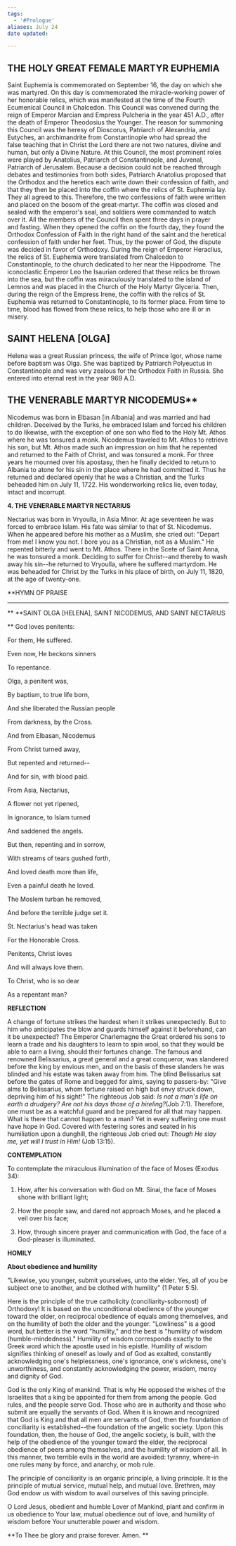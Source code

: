 ```yaml
---
tags:
  - '#Prologue'
aliases: July 24
date updated:

---
```


## THE HOLY GREAT FEMALE MARTYR EUPHEMIA

Saint Euphemia is commemorated on September 16, the day on which she was martyred. On this day is commemorated the miracle-working power of her honorable relics, which was manifested at the time of the Fourth Ecumenical Council in Chalcedon. This Council was convened during the reign of Emperor Marcian and Empress Pulcheria in the year 451 A.D., after the death of Emperor Theodosius the Younger. The reason for summoning this Council was the heresy of Dioscorus, Patriarch of Alexandria, and Eutyches, an archimandrite from Constantinople who had spread the false teaching that in Christ the Lord there are not two natures, divine and human, but only a Divine Nature. At this Council, the most prominent roles were played by Anatolius, Patriarch of Constantinople, and Juvenal, Patriarch of Jerusalem. Because a decision could not be reached through debates and testimonies from both sides, Patriarch Anatolius proposed that the Orthodox and the heretics each write down their confession of faith, and that they then be placed into the coffin where the relics of St. Euphemia lay. They all agreed to this. Therefore, the two confessions of faith were written and placed on the bosom of the great-martyr. The coffin was closed and sealed with the emperor's seal, and soldiers were commanded to watch over it. All the members of the Council then spent three days in prayer and fasting. When they opened the coffin on the fourth day, they found the Orthodox Confession of Faith in the right hand of the saint and the heretical confession of faith under her feet. Thus, by the power of God, the dispute was decided in favor of Orthodoxy. During the reign of Emperor Heraclius, the relics of St. Euphemia were translated from Chalcedon to Constantinople, to the church dedicated to her near the Hippodrome. The iconoclastic Emperor Leo the Isaurian ordered that these relics be thrown into the sea, but the coffin was miraculously translated to the island of Lemnos and was placed in the Church of the Holy Martyr Glyceria. Then, during the reign of the Empress Irene, the coffin with the relics of St. Euphemia was returned to Constantinople, to its former place. From time to time, blood has flowed from these relics, to help those who are ill or in misery.

## SAINT HELENA [OLGA]

Helena was a great Russian princess, the wife of Prince Igor, whose name before baptism was Olga. She was baptized by Patriarch Polyeuctus in Constantinople and was very zealous for the Orthodox Faith in Russia. She entered into eternal rest in the year 969 A.D.

## THE VENERABLE MARTYR NICODEMUS**

Nicodemus was born in Elbasan [in Albania] and was married and had children. Deceived by the Turks, he embraced Islam and forced his children to do likewise, with the exception of one son who fled to the Holy Mt. Athos where he was tonsured a monk. Nicodemus traveled to Mt. Athos to retrieve his son, but Mt. Athos made such an impression on him that he repented and returned to the Faith of Christ, and was tonsured a monk. For three years he mourned over his apostasy, then he finally decided to return to Albania to atone for his sin in the place where he had committed it. Thus he returned and declared openly that he was a Christian, and the Turks beheaded him on July 11, 1722. His wonderworking relics lie, even today, intact and incorrupt.

**4. THE VENERABLE MARTYR NECTARIUS**

Nectarius was born in Vryoulla, in Asia Minor. At age seventeen he was forced to embrace Islam. His fate was similar to that of St. Nicodemus. When he appeared before his mother as a Muslim, she cried out: "Depart from me! I know you not. I bore you as a Christian, not as a Muslim." He repented bitterly and went to Mt. Athos. There in the Scete of Saint Anna, he was tonsured a monk. Deciding to suffer for Christ--and thereby to wash away his sin--he returned to Vryoulla, where he suffered martyrdom. He was beheaded for Christ by the Turks in his place of birth, on July 11, 1820, at the age of twenty-one.


**HYMN OF PRAISE
**** 
**
**SAINT OLGA [HELENA], SAINT NICODEMUS, AND SAINT NECTARIUS
 
**
God loves penitents:
 

For them, He suffered.
 

Even now, He beckons sinners
 

To repentance.
 

Olga, a penitent was,
 

By baptism, to true life born,
 

And she liberated the Russian people
 

From darkness, by the Cross.
 

And from Elbasan, Nicodemus


From Christ turned away,
 

But repented and returned--
 

And for sin, with blood paid.
 

From Asia, Nectarius,
 

A flower not yet ripened,
 

In ignorance, to Islam turned
 

And saddened the angels.
 

But then, repenting and in sorrow,
 

With streams of tears gushed forth,
 

And loved death more than life,
 

Even a painful death he loved.
 

The Moslem turban he removed,
 

And before the terrible judge set it.
 

St. Nectarius's head was taken

For the Honorable Cross.


Penitents, Christ loves
 

And will always love them.
 

To Christ, who is so dear
 

As a repentant man?
 

**REFLECTION**

A change of fortune strikes the hardest when it strikes unexpectedly. But to him who anticipates the blow and guards himself against it beforehand, can it be unexpected? The Emperor Charlemagne the Great ordered his sons to learn a trade and his daughters to learn to spin wool, so that they would be able to earn a living, should their fortunes change. The famous and renowned Belissarius, a great general and a great conqueror, was slandered before the king by envious men, and on the basis of these slanders he was blinded and his estate was taken away from him. The blind Belissarius sat before the gates of Rome and begged for alms, saying to passers-by: "Give alms to Belissarius, whom fortune raised on high but envy struck down, depriving him of his sight!" The righteous Job said: *Is not a man's life on earth a drudgery? Are not his days those of a hireling?*(Job 7:1). Therefore, one must be as a watchful guard and be prepared for all that may happen. What is there that cannot happen to a man? Yet in every suffering one must have hope in God. Covered with festering sores and seated in his humiliation upon a dunghill, the righteous Job cried out: *Though He slay me, yet will I trust in Him!* (Job 13:15).


**CONTEMPLATION**


To contemplate the miraculous illumination of the face of Moses (Exodus 34):

1.  How, after his conversation with God on Mt. Sinai, the face of Moses shone with brilliant light;

1.  How the people saw, and dared not approach Moses, and he placed a veil over his face;


1.  How, through sincere prayer and communication with God, the face of a God-pleaser is illuminated.


**HOMILY**


**About obedience and humility**

"Likewise, you younger, submit yourselves, unto the elder. Yes, all of you be subject one to another, and be clothed with humility" (1 Peter 5:5).

Here is the principle of the true catholicity (conciliarity-sobornost) of Orthodoxy! It is based on the unconditional obedience of the younger toward the older, on reciprocal obedience of equals among themselves, and on the humility of both the older and the younger. "Lowliness" is a good word, but better is the word "humility," and the best is "humility of wisdom (humble-mindedness)." Humility of wisdom corresponds exactly to the Greek word which the apostle used in his epistle. Humility of wisdom signifies thinking of oneself as lowly and of God as exalted, constantly acknowledging one's helplessness, one's ignorance, one's wickness, one's unworthiness, and constantly acknowledging the power, wisdom, mercy and dignity of God.

God is the only King of mankind. That is why He opposed the wishes of the Israelites that a king be appointed for them from among the people. God rules, and the people serve God. Those who are in authority and those who submit are equally the servants of God. When it is known and recognized that God is King and that all men are servants of God, then the foundation of conciliarity is established--the foundation of the angelic society. Upon this foundation, then, the house of God, the angelic society, is built, with the help of the obedience of the younger toward the elder, the reciprocal obedience of peers among themselves, and the humility of wisdom of all. In this manner, two terrible evils in the world are avoided: tyranny, where-in one rules many by force, and anarchy, or mob rule.

The principle of conciliarity is an organic principle, a living principle. It is the principle of mutual service, mutual help, and mutual love. Brethren, may God endow us with wisdom to avail ourselves of this saving principle.

O Lord Jesus, obedient and humble Lover of Mankind, plant and confirm in us obedience to Your law, mutual obedience out of love, and humility of wisdom before Your unutterable power and wisdom.

**To Thee be glory and praise forever. Amen.
**
